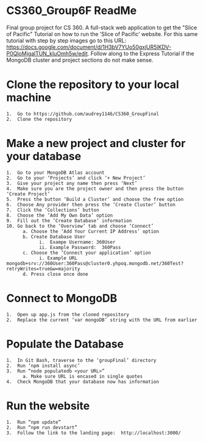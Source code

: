 # CS360_Group6F ReadMe
Final group project for CS 360. A full-stack web application to get the "Slice of Pacific"
Tutorial on how to run the ‘Slice of Pacific’ website. For this same tutorial with step by step images go to this URL: https://docs.google.com/document/d/1H3bV7YUo50gxjUR5lKDV-P0QloMjgalTUN_kIuOmh5w/edit.
Follow along to the Express Tutorial if the MongoDB cluster and project sections do not make sense.

# Clone the repository to your local machine
    1.  Go to https://github.com/audrey1146/CS360_GroupFinal 
    2.  Clone the repository

# Make a new project and cluster for your database
    1.  Go to your MongoDB Atlas account
    2.  Go to your ‘Projects’ and click ‘+ New Project’
    3.  Give your project any name then press ‘Next’
    4.  Make sure you are the project owner and then press the button ‘Create Project’
    5.  Press the button ‘Build a Cluster’ and choose the free option
    6.  Choose Any provider then press the ‘Create Cluster’ button
    7.  Click the ‘Collections’ button
    8.  Choose the ‘Add My Own Data’ option
    9.  Fill out the ‘Create Database’ information
    10. Go back to the ‘Overview’ tab and choose ‘Connect’
          a. Choose the ‘Add Your Current IP Address’ option
          b. Create Database User
                i.  Exampe Username: 360User
                ii. Example Password:  360Pass
          c. Choose the ‘Connect your application’ option
                i. Example URL mongodb+srv://360User:360Pass@cluster0.yhpoq.mongodb.net/360Test?retryWrites=true&w=majority
          d. Press close once done

# Connect to MongoDB
    1.  Open up app.js from the cloned repository 
    2.  Replace the current ‘var mongoDB’ string with the URL from earlier

# Populate the Database
    1.  In Git Bash, traverse to the ‘groupFinal’ directory
    2.  Run ‘npm install async’
    3.  Run “node populatedb <your URL>”
          a. Make sure URL is encased in single quotes 
    4.  Check MongoDB that your database now has information
    
# Run the website
    1.  Run “npm update”
    2.  Run “npm run devstart”
    3.  Follow the link to the landing page:  http://localhost:3000/ 
